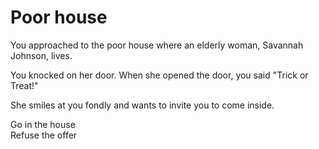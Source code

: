 # Poor house
You approached to the poor house where an elderly woman, Savannah Johnson, lives.  

You knocked on her door. When she opened the door, you said "Trick or Treat!"  

She smiles at you fondly and wants to invite you to come inside.  

Go in the house  
Refuse the offer